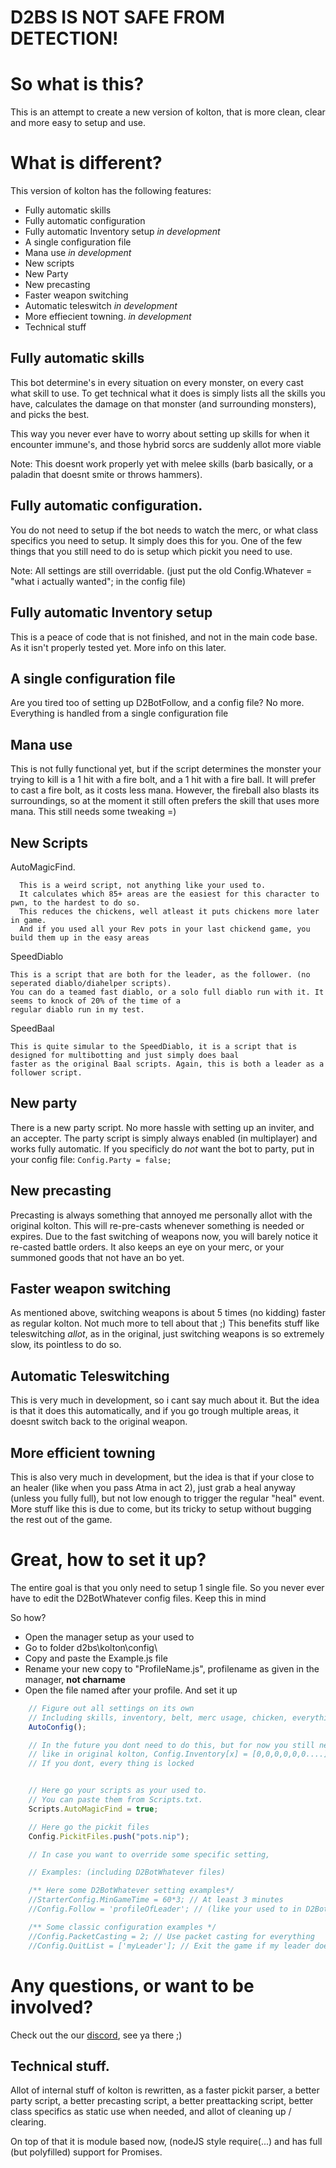 # D2BS IS NOT SAFE FROM DETECTION!

# So what is this?
This is an attempt to create a new version of kolton, that is more clean, clear and more easy to setup and use.

# What is different?
This version of kolton has the following features:
- Fully automatic skills
- Fully automatic configuration
- Fully automatic Inventory setup *in development*
- A single configuration file
- Mana use *in development*
- New scripts
- New Party
- New precasting
- Faster weapon switching
- Automatic teleswitch *in development*
- More effiecient towning. *in development*
- Technical stuff


## Fully automatic skills
This bot determine's in every situation on every monster, on every cast what skill to use. To get technical what it does
is simply lists all the skills you have, calculates the damage on that monster (and surrounding monsters), and picks the best.

This way you never ever have to worry about setting up skills for when it encounter immune's, and those hybrid sorcs are suddenly allot more viable

Note: This doesnt work properly yet with melee skills (barb basically, or a paladin that doesnt smite or throws hammers).

## Fully automatic configuration.
You do not need to setup if the bot needs to watch the merc, or what class specifics you need to setup. It simply does this for you.
One of the few things that you still need to do is setup which pickit you need to use.

Note: All settings are still overridable. (just put the old Config.Whatever = "what i actually wanted"; in the config file)

## Fully automatic Inventory setup
This is a peace of code that is not finished, and not in the main code base. As it isn't properly tested yet. More info on this later.

## A single configuration file
Are you tired too of setting up D2BotFollow, and a config file? No more. Everything is handled from a single configuration file

## Mana use
This is not fully functional yet, but if the script determines the monster your trying to kill is a 1 hit with a fire bolt, and a 1 hit with a fire ball. 
It will prefer to cast a fire bolt, as it costs less mana. However, the fireball also blasts its surroundings, so at the moment it still often prefers the
skill that uses more mana. This still needs some tweaking =)

## New Scripts
AutoMagicFind.
    
      This is a weird script, not anything like your used to.
      It calculates which 85+ areas are the easiest for this character to pwn, to the hardest to do so.
      This reduces the chickens, well atleast it puts chickens more later in game.
      And if you used all your Rev pots in your last chickend game, you build them up in the easy areas
      
SpeedDiablo

    This is a script that are both for the leader, as the follower. (no seperated diablo/diahelper scripts).
    You can do a teamed fast diablo, or a solo full diablo run with it. It seems to knock of 20% of the time of a 
    regular diablo run in my test.

SpeedBaal
    
    This is quite simular to the SpeedDiablo, it is a script that is designed for multibotting and just simply does baal
    faster as the original Baal scripts. Again, this is both a leader as a follower script.
 
 ## New party
 There is a new party script. No more hassle with setting up an inviter, and an accepter. 
 The party script is simply always enabled (in multiplayer) and works fully automatic. If you specificly do _not_ want the bot to party,
 put in your config file: `Config.Party = false;`
 
 ## New precasting
 Precasting is always something that annoyed me personally allot with the original kolton. This will re-pre-casts whenever something is needed 
 or expires. Due to the fast switching of weapons now, you will barely notice it re-casted battle orders. It also keeps an eye on your merc, 
 or your summoned goods that not have an bo yet.
 
 ## Faster weapon switching
 As mentioned above, switching weapons is about 5 times (no kidding) faster as regular kolton. Not much more to tell about that ;) 
 This benefits stuff like teleswitching _allot_, as in the original, just switching weapons is so extremely slow, its pointless to do so.
 
 ## Automatic Teleswitching
 This is very much in development, so i cant say much about it. But the idea is that it does this automatically, 
 and if you go trough multiple areas, it doesnt switch back to the original weapon.
 
 ## More efficient towning
 This is also very much in development, but the idea is that if your close to an healer (like when you pass Atma in act 2), 
 just grab a heal anyway (unless you fully full), but not low enough to trigger the regular "heal" event.
 More stuff like this is due to come, but its tricky to setup without bugging the rest out of the game.
  
 # Great, how to set it up? 
 The entire goal is that you only need to setup 1 single file. So you never ever have to edit the D2BotWhatever config files. Keep this in mind

So how?
- Open the manager setup as your used to
- Go to folder d2bs\kolton\config\
- Copy and paste the Example.js file
- Rename your new copy to "ProfileName.js", profilename as given in the manager, **not charname**
- Open the file named after your profile. And set it up

```javascript 1.6
	// Figure out all settings on its own
	// Including skills, inventory, belt, merc usage, chicken, everything
	AutoConfig();

	// In the future you dont need to do this, but for now you still need to setup your inventory configuration.
	// like in original kolton, Config.Inventory[x] = [0,0,0,0,0,0....] you get the idea ;)
	// If you dont, every thing is locked


	// Here go your scripts as your used to.
	// You can paste them from Scripts.txt.
	Scripts.AutoMagicFind = true;

	// Here go the pickit files
	Config.PickitFiles.push("pots.nip");

	// In case you want to override some specific setting,

	// Examples: (including D2BotWhatever files)

	/** Here some D2BotWhatever setting examples*/
	//StarterConfig.MinGameTime = 60*3; // At least 3 minutes
	//Config.Follow = 'profileOfLeader'; // (like your used to in D2BotFollow with the JoinSettings)

	/** Some classic configuration examples */
	//Config.PacketCasting = 2; // Use packet casting for everything
	//Config.QuitList = ['myLeader']; // Exit the game if my leader does so too
```
 
 # Any questions, or want to be involved?
 Check out the our [discord](http://baa.al/discord), see ya there ;)
 
 ## Technical stuff.
 Allot of internal stuff of kolton is rewritten, as a faster pickit parser, a better party script, a better precasting script, 
 a better preattacking script, better class specifics as static use when needed, and allot of cleaning up / clearing.
 
 On top of that it is module based now, (nodeJS style require(...) and has full (but polyfilled) support for Promises.